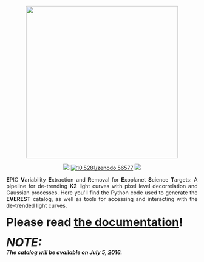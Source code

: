 <p align="center">
  <img width = "400" src="http://staff.washington.edu/rodluger/everest_docs/_images/everest.png"/>
</p>
<p align="center">
  <a href="https://travis-ci.com/rodluger/everest"><img src="https://travis-ci.com/rodluger/everest.svg?token=jABaFLLgJNHTWSqkT7CM&branch=master"/></a>
  <a href="http://dx.doi.org/10.5281/zenodo.56577"><img src="https://zenodo.org/badge/doi/10.5281/zenodo.56577.svg" alt="10.5281/zenodo.56577"></a>
  <a href="https://raw.githubusercontent.com/rodluger/everest/master/LICENSE?token=AI5FKwMJER1BTPmm_2e_4VhVh3x3dfXHks5XfBCiwA%3D%3D"><img src="https://img.shields.io/badge/license-MIT-blue.svg"/></a>
</p>

<div align="justify">
<b>E</b>PIC <b>V</b>ariability <b>E</b>xtraction and <b>R</b>emoval for <b>E</b>xoplanet <b>S</b>cience <b>T</b>argets: A pipeline for de-trending <b>K2</b> light curves with pixel level decorrelation and Gaussian processes. Here you'll find the Python code used to generate the <b>EVEREST</b> catalog, as well as tools for accessing and interacting with the de-trended light curves.</div>
<br>
<div align="justify" style="font-size:30px;">
<b>Please read <a href="http://staff.washington.edu/rodluger/everest_docs">the documentation</a>!</b>
</div>
<br>
<div align="justify" style="font-size:30px;">
<b><i>NOTE: </div>The <a href="">catalog</a> will be available on July 5, 2016.</b></i>
</div>


